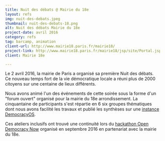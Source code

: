 ```yaml
---
title: Nuit des débats @ Mairie du 18e
layout: refs
img: nuit-des-debats.jpeg
thumbnail: nuit-des-debats-18.png
alt: Nuit des débats Mairie du 18e 
project-date: avril 2016
category: refs
tag: barcamp, animation
client-url: http://www.mairie18.paris.fr/mairie18/
project-link: http://www.mairie18.paris.fr/mairie18/jsp/site/Portal.jsp?document_id=19314&portlet_id=2681
client: Mairie 18e

---
```


Le 2 avril 2016, la mairie de Paris a organisé sa première Nuit des débats. Ce nouveau temps fort de la vie démocratique locale a réuni plus de 2000 citoyens sur une centaine de lieux différents. 

Nous avons animé l'un des événements de cette soirée sous la forme d'un "forum ouvert" organisé pour la mairie du 18e arrondissement. La cinquantaine de participants s'est répartie en 6 six groupes thématiques dont nous avons facilité les travaux et publié les synthèses sur une [instance DemocracyOS](http://nuitdesdebatsparis18.herokuapp.com/).

Ces ateliers inclusifs ont trouvé une continuité lors du [hackathon Open Democracy Now](http://www.opensourcepolitics.eu/refs/2016/09/25/hackathon-mairie18/) organisé en septembre 2016 en partenariat avec la mairie du 18e. 